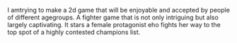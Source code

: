 I amtrying to make a 2d game that will be enjoyable and accepted by people of different agegroups.
A fighter game that is not only intriguing but also largely captivating. It stars a female protagonist eho fights her way to the top spot of a highly contested champions list.
